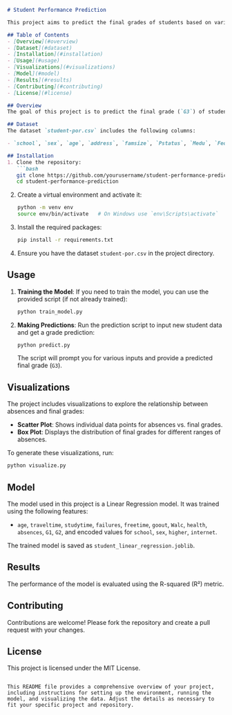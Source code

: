 ```markdown
# Student Performance Prediction

This project aims to predict the final grades of students based on various factors such as demographics, study habits, and past performance. The dataset used is `student-por.csv`, which contains information on Portuguese students.

## Table of Contents
- [Overview](#overview)
- [Dataset](#dataset)
- [Installation](#installation)
- [Usage](#usage)
- [Visualizations](#visualizations)
- [Model](#model)
- [Results](#results)
- [Contributing](#contributing)
- [License](#license)

## Overview
The goal of this project is to predict the final grade (`G3`) of students using a Linear Regression model. The model takes various features such as `age`, `studytime`, `absences`, and past grades (`G1`, `G2`) to make the prediction.

## Dataset
The dataset `student-por.csv` includes the following columns:

- `school`, `sex`, `age`, `address`, `famsize`, `Pstatus`, `Medu`, `Fedu`, `Mjob`, `Fjob`, `reason`, `guardian`, `traveltime`, `studytime`, `failures`, `schoolsup`, `famsup`, `paid`, `activities`, `nursery`, `higher`, `internet`, `romantic`, `famrel`, `freetime`, `goout`, `Dalc`, `Walc`, `health`, `absences`, `G1`, `G2`, `G3`

## Installation
1. Clone the repository:
   ```bash
   git clone https://github.com/yourusername/student-performance-prediction.git
   cd student-performance-prediction
   ```

2. Create a virtual environment and activate it:
   ```bash
   python -m venv env
   source env/bin/activate   # On Windows use `env\Scripts\activate`
   ```

3. Install the required packages:
   ```bash
   pip install -r requirements.txt
   ```

4. Ensure you have the dataset `student-por.csv` in the project directory.

## Usage
1. **Training the Model**:
   If you need to train the model, you can use the provided script (if not already trained):
   ```bash
   python train_model.py
   ```

2. **Making Predictions**:
   Run the prediction script to input new student data and get a grade prediction:
   ```bash
   python predict.py
   ```

   The script will prompt you for various inputs and provide a predicted final grade (`G3`).

## Visualizations
The project includes visualizations to explore the relationship between absences and final grades:

- **Scatter Plot**: Shows individual data points for absences vs. final grades.
- **Box Plot**: Displays the distribution of final grades for different ranges of absences.

To generate these visualizations, run:
```bash
python visualize.py
```

## Model
The model used in this project is a Linear Regression model. It was trained using the following features:
- `age`, `traveltime`, `studytime`, `failures`, `freetime`, `goout`, `Walc`, `health`, `absences`, `G1`, `G2`, and encoded values for `school`, `sex`, `higher`, `internet`.

The trained model is saved as `student_linear_regression.joblib`.

## Results
The performance of the model is evaluated using the R-squared (R²) metric.

## Contributing
Contributions are welcome! Please fork the repository and create a pull request with your changes.

## License
This project is licensed under the MIT License.
```

This README file provides a comprehensive overview of your project, including instructions for setting up the environment, running the model, and visualizing the data. Adjust the details as necessary to fit your specific project and repository.
